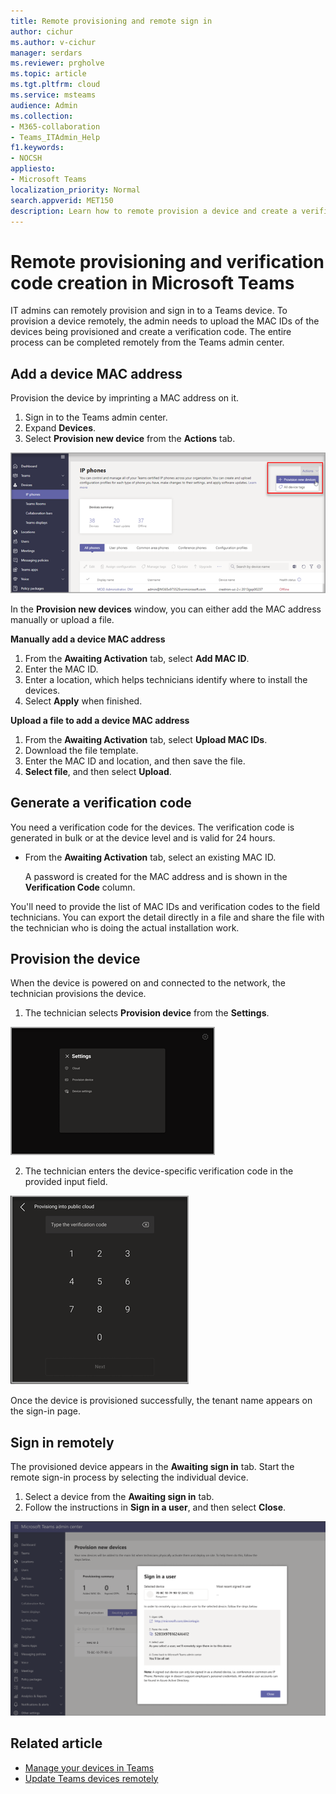 ```yaml
---
title: Remote provisioning and remote sign in
author: cichur
ms.author: v-cichur
manager: serdars
ms.reviewer: prgholve
ms.topic: article
ms.tgt.pltfrm: cloud
ms.service: msteams
audience: Admin
ms.collection: 
- M365-collaboration
- Teams_ITAdmin_Help
f1.keywords:
- NOCSH
appliesto: 
- Microsoft Teams
localization_priority: Normal
search.appverid: MET150
description: Learn how to remote provision a device and create a verification code in Microsoft Teams. 
---
```


# Remote provisioning and verification code creation in Microsoft Teams

IT admins can remotely provision and sign in to a Teams device. To provision a device remotely, the admin needs to upload the MAC IDs of the devices being provisioned and create a verification code. The entire process can be completed remotely from the Teams admin center.

## Add a device MAC address

Provision the device by imprinting a MAC address on it.

1. Sign in to the Teams admin center.
2. Expand **Devices**.
3. Select **Provision new device** from the **Actions** tab.

![Provision new device option from the Actions tab](../media/provision-new-device.png)

In the **Provision new devices** window, you can either add the MAC address manually or upload a file.

**Manually add a device MAC address**

1. From the **Awaiting Activation** tab, select **Add MAC ID**.
2. Enter the MAC ID.
3. Enter a location, which helps technicians identify where to install the devices.
4. Select **Apply** when finished.

**Upload a file to add a device MAC address**

1. From the **Awaiting Activation** tab, select **Upload MAC IDs**.
2. Download the file template.
3. Enter the MAC ID and location, and then save the file.
4. **Select file**, and then select **Upload**.

## Generate a verification code

You need a verification code for the devices. The verification code is generated in bulk or at the device level and is valid for 24 hours.

- From the **Awaiting Activation** tab, select an existing MAC ID.

   A password is created for the MAC address and is shown in the **Verification Code** column.

You'll need to provide the list of MAC IDs and verification codes to the field technicians. You can export the detail directly in a file and share the file with the technician who is doing the actual installation work.

## Provision the device

When the device is powered on and connected to the network, the technician provisions the device.

1. The technician selects **Provision device** from the **Settings**.  

  ![Provision new device option from the Actions tab](../media/provision-device.png)
  
2. The technician enters the device-specific verification code in the provided input field.

  ![Provision new device verification](../media/provision-device-verification.png)

 Once the device is provisioned successfully, the tenant name appears on the sign-in page.

## Sign in remotely

The provisioned device appears in the **Awaiting sign in** tab. Start the remote sign-in process by selecting the individual device.

1. Select a device from the **Awaiting sign in** tab.
2. Follow the instructions in **Sign in a user**, and then select **Close**.

![the Sign in a user window](../media/sign-in-user.png)

## Related article

- [Manage your devices in Teams](device-management.md)
- [Update Teams devices remotely](remote-update.md)
